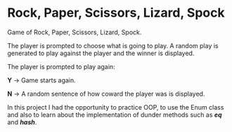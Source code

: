 # Rock, Paper, Scissors, Lizard, Spock

Game of Rock, Paper, Scissors, Lizard, Spock. 

The player is prompted to choose what is going to play.
A random play is generated to play against the player and the winner is displayed.

The player is prompted to play again:

__Y__ -> Game starts again. 

__N__ -> A random sentence of how coward the player was is displayed.

In this project I had the opportunity to practice OOP, to use the Enum class and also to learn about the implementation of dunder methods such as ___eq___ and ___hash___.
